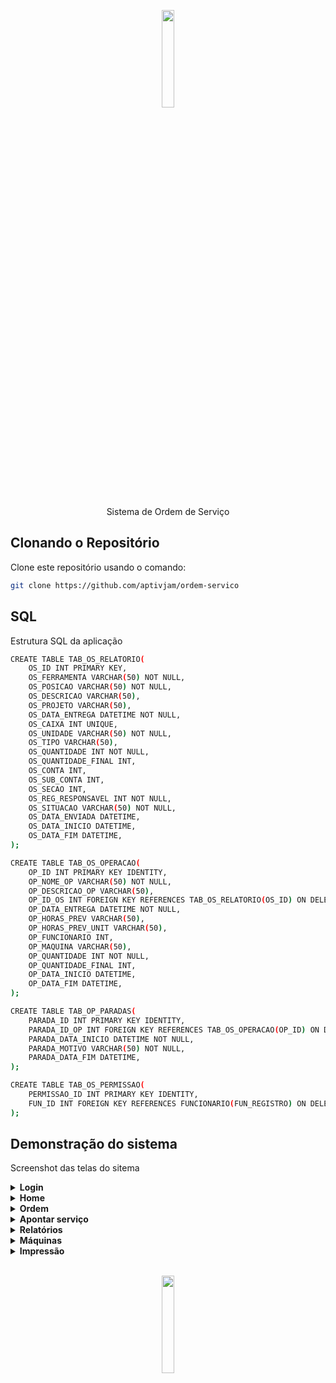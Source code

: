 <p align="center"><img src="https://github.com/user-attachments/assets/6e5de9e9-5e4e-45c9-b7d2-082fdfec102c" width="20%"></p>
<p align="center">Sistema de Ordem de Serviço</p>

## Clonando o Repositório
Clone este repositório usando o comando:
```bash
git clone https://github.com/aptivjam/ordem-servico
```

## SQL
Estrutura SQL da aplicação
```bash
CREATE TABLE TAB_OS_RELATORIO(
	OS_ID INT PRIMARY KEY,
	OS_FERRAMENTA VARCHAR(50) NOT NULL,
	OS_POSICAO VARCHAR(50) NOT NULL,
	OS_DESCRICAO VARCHAR(50),
	OS_PROJETO VARCHAR(50),
	OS_DATA_ENTREGA DATETIME NOT NULL,
	OS_CAIXA INT UNIQUE,
	OS_UNIDADE VARCHAR(50) NOT NULL,
	OS_TIPO VARCHAR(50),
	OS_QUANTIDADE INT NOT NULL,
	OS_QUANTIDADE_FINAL INT,
	OS_CONTA INT,
	OS_SUB_CONTA INT,
	OS_SECAO INT,
	OS_REG_RESPONSAVEL INT NOT NULL,
	OS_SITUACAO VARCHAR(50) NOT NULL,
	OS_DATA_ENVIADA DATETIME,
	OS_DATA_INICIO DATETIME,
	OS_DATA_FIM DATETIME,
);

CREATE TABLE TAB_OS_OPERACAO(
	OP_ID INT PRIMARY KEY IDENTITY,
	OP_NOME_OP VARCHAR(50) NOT NULL,
	OP_DESCRICAO_OP VARCHAR(50),
	OP_ID_OS INT FOREIGN KEY REFERENCES TAB_OS_RELATORIO(OS_ID) ON DELETE CASCADE NOT NULL,
	OP_DATA_ENTREGA DATETIME NOT NULL,
	OP_HORAS_PREV VARCHAR(50),
	OP_HORAS_PREV_UNIT VARCHAR(50),
	OP_FUNCIONARIO INT,
	OP_MAQUINA VARCHAR(50),
	OP_QUANTIDADE INT NOT NULL,
	OP_QUANTIDADE_FINAL INT,
	OP_DATA_INICIO DATETIME,
	OP_DATA_FIM DATETIME,
);

CREATE TABLE TAB_OP_PARADAS(
	PARADA_ID INT PRIMARY KEY IDENTITY,
	PARADA_ID_OP INT FOREIGN KEY REFERENCES TAB_OS_OPERACAO(OP_ID) ON DELETE CASCADE,
	PARADA_DATA_INICIO DATETIME NOT NULL,
	PARADA_MOTIVO VARCHAR(50) NOT NULL,
	PARADA_DATA_FIM DATETIME,
);

CREATE TABLE TAB_OS_PERMISSAO(
	PERMISSAO_ID INT PRIMARY KEY IDENTITY,
	FUN_ID INT FOREIGN KEY REFERENCES FUNCIONARIO(FUN_REGISTRO) ON DELETE CASCADE,
);
```
## Demonstração do sistema
Screenshot das telas do sitema
  <details>
    <summary><b>Login</b></summary>
    <ul><p align="center"><img src="https://github.com/alimkhodr/Ordem-de-Servico/assets/85517447/214f7228-2b6c-4c9b-a42c-b36ec35dc68e"></img></p></ul>
  </details>
    <details>
    <summary><b>Home</b></summary>
    <ul><p align="center"><img src="https://github.com/alimkhodr/Ordem-de-Servico/assets/85517447/902ea023-9183-4f79-af4f-281a7fbbfe95"></img></p></ul>
  </details>
    <details>
    <summary><b>Ordem</b></summary>    
    <ul><p align="center"><img src="https://github.com/alimkhodr/Ordem-de-Servico/assets/85517447/03638a8d-45fa-4863-9ccf-715c45e15e9b"></img></p></ul>
    Editar/Criar ordem de produção e adicionar operações a ela
  </details>
  <details>
    <summary><b>Apontar serviço</b></summary>
    <ul><p align="center"><img src="https://github.com/alimkhodr/Ordem-de-Servico/assets/85517447/56659003-990e-443e-922d-ea94d0b5a086"></img></p></ul>
  </details>
    <details>
    <summary><b>Relatórios</b></summary>
    <ul><p align="center"><img src="https://github.com/alimkhodr/Ordem-de-Servico/assets/85517447/bfd1c6e8-592a-4e89-b53a-ac637f5f538a"></img></p></ul>
  </details>
  <details>
    <summary><b>Máquinas</b></summary>
    <ul><p align="center"><img src="https://github.com/alimkhodr/Ordem-de-Servico/assets/85517447/7722d8bd-349a-4a26-b911-ccd762c73847"></img></p></ul>
  </details>
  <details>
    <summary><b>Impressão</b></summary>
    <ul><p align="center"><img src="https://github.com/alimkhodr/Ordem-de-Servico/assets/85517447/f700cdd6-3da0-43f0-92a5-d85543bd99df"></img></p></ul>
  </details>
<br>
<p align="center"><img src="https://github.com/user-attachments/assets/bb4c0c56-bf3e-4471-9d88-8056135c8f9f" width="20%"></p>

